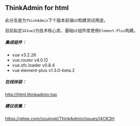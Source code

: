 ## ThinkAdmin for html

此分支是为`ThinkAdmin`下个版本前端`UI`构建测试用途。

目前拟定以`Vue3`为技术核心库，基础`UI`组件库使用`Element-Plus`构建。

##### **集成组件：**

* vue v3.2.26
* vue.router v4.0.12
* vue.sfc.loader v0.8.4
* vue element-plus v1.3.0-beta.2

##### **在线体验：**

http://html.thinkadmin.top

##### **建议收集：** 

https://gitee.com/zoujingli/ThinkAdmin/issues/I4CK3H